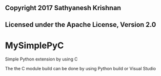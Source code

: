 ## Copyright 2017 Sathyanesh Krishnan

## Licensed under the Apache License, Version 2.0 

# MySimplePyC
Simple Python extension by using C  

The the C module build can be done by using Python build or Visual Studio 


